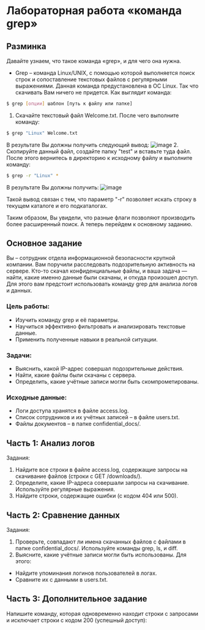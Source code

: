# Лабораторная работа «команда grep»
## Разминка
Давайте узнаем, что такое команда «grep», и для чего она нужна.
- Grep – команда Linux/UNIX, с помощью которой выполняется поиск строк и сопоставление текстовых файлов с регулярными выражениями. Данная команда предустановлена в ОС Linux. Так что скачивать Вам ничего не придется.
Как выглядит команда:
```bash
$ grep [опции] шаблон [путь к файлу или папке]
```

1. Скачайте текстовый файл Welcome.txt. После чего выполните команду:
```bash
$ grep "Linux" Welcome.txt
```
В результате Вы должны получить следующий вывод:
![image](https://github.com/user-attachments/assets/e7e10676-a35f-44cf-98e0-a31555cbc3ed)
2. Скопируйте данный файл, создайте папку "test" и вставьте туда файл.
После этого вернитесь в директорию к исходному файлу и выполните команду:
```bash
$ grep -r "Linux" *
```
В результате Вы должны получить:
![image](https://github.com/user-attachments/assets/b3349b1a-6f5d-4d95-ba85-d81a0b0eeee5)

Такой вывод связан с тем, что параметр "-r" позволяет искать строку в текущем каталоге и его подкаталогах.

Таким образом, Вы увидели, что разные флаги позволяют производить более расширенный поиск. А теперь перейдем к основному заданию.

## Основное задание
Вы – сотрудник отдела информационной безопасности крупной компании. Вам поручили расследовать подозрительную активность на сервере. Кто-то скачал конфиденциальные файлы, и ваша задача — найти, какие именно данные были скачаны, и откуда произошел доступ. Для этого вам предстоит использовать команду grep для анализа логов и данных.
### Цель работы:
- Изучить команду grep и её параметры.
- Научиться эффективно фильтровать и анализировать текстовые данные.
- Применить полученные навыки в реальной ситуации.
### Задачи:
- Выяснить, какой IP-адрес совершал подозрительные действия.
- Найти, какие файлы были скачаны с сервера.
- Определить, какие учётные записи могли быть скомпрометированы.
### Исходные данные:
- Логи доступа хранятся в файле access.log.
- Список сотрудников и их учётных записей – в файле users.txt.
- Файлы документов – в папке confidential_docs/.

## Часть 1: Анализ логов
Задания:
1. Найдите все строки в файле access.log, содержащие запросы на скачивание файлов (строки с GET /downloads/).
2. Определите, какие IP-адреса совершали запросы на скачивание. Используйте регулярные выражения.
3. Найдите строки, содержащие ошибки (с кодом 404 или 500).

## Часть 2: Сравнение данных
Задания:
1. Проверьте, совпадают ли имена скачанных файлов с файлами в папке confidential_docs/. Используйте команды grep, ls, и diff.
2. Выясните, какие учётные записи могли быть использованы.
Для этого:
- Найдите упоминания логинов пользователей в логах.
- Сравните их с данными в users.txt.

## Часть 3: Дополнительное задание
Напишите команду, которая одновременно находит строки с запросами и исключает строки с кодом 200 (успешный доступ):
